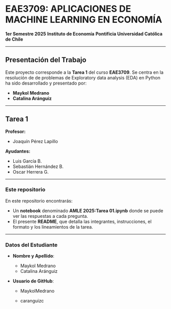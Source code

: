 # EAE3709: APLICACIONES DE MACHINE LEARNING EN ECONOMÍA
**1er Semestre 2025**
**Instituto de Economía**
**Pontificia Universidad Católica de Chile**

---

## Presentación del Trabajo

Este proyecto corresponde a la **Tarea 1** del curso **EAE3709**. Se centra en la resolución de de problemas de Exploratory data analysis (EDA) en Python ha sido desarrollado y presentado por:

- **Maykol Medrano**
- **Catalina Aránguiz**

---

## Tarea 1

**Profesor:**
- Joaquín Pérez Lapillo

**Ayudantes:**
- Luis García B.
- Sebastián Hernández B.
- Oscar Herrera G.

---

### Este repositorio

En este repositorio encontrarás:
- Un **notebook** denominado **AMLE 2025:Tarea 01.ipynb** donde se puede ver las respuestas a cada pregunta.
- El presente **README**, que detalla las integrantes, instrucciones, el formato y los lineamientos de la tarea.

---

### Datos del Estudiante

- **Nombre y Apellido**:
  - Maykol Medrano
  - Catalina Aránguiz

- **Usuario de GitHub**:
  - MaykolMedrano
  
  - caranguizc


